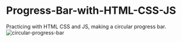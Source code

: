 # Progress-Bar-with-HTML-CSS-JS
Practicing with HTML CSS and JS, making a circular progress bar.
![circular-progress-bar](https://user-images.githubusercontent.com/83029762/132233541-cc4e9b9d-270e-4653-87a1-949b80d59013.png)

